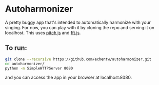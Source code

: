 Autoharmonizer
==============

A pretty buggy app that's intended to automatically harmonize with your singing. For now, you can play with it by cloning the repo and serving it on localhost.
This uses [pitch.js](https://github.com/audiocogs/pitch.js) and [fft.js](https://github.com/JensNockert/fft.js).

To run:
-------
```bash
git clone --recursive https://github.com/echentw/autoharmonizer.git
cd autoharmonizer/
python -m SimpleHTTPServer 8080
```
and you can access the app in your browser at localhost:8080.
